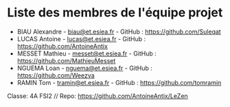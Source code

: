 # Liste des membres de l'équipe projet

- BIAU Alexandre - biau@et.esiea.fr - GitHub : https://github.com/Suleqat
- LUCAS Antoine - lucas@et.esiea.fr - GitHub : https://github.com/AntoineAntix
- MESSET Mathieu - messet@et.esiea.fr - GitHub : https://github.com/MathieuMesset
- NGUEMA Loan - nguema@et.esiea.fr - GitHub : https://github.com/Weezya
- RAMIN Tom - tramin@et.esiea.fr - GitHub : https://github.com/tomramin

Classe: 4A FSI2 // Repo: https://github.com/AntoineAntix/LeZen
